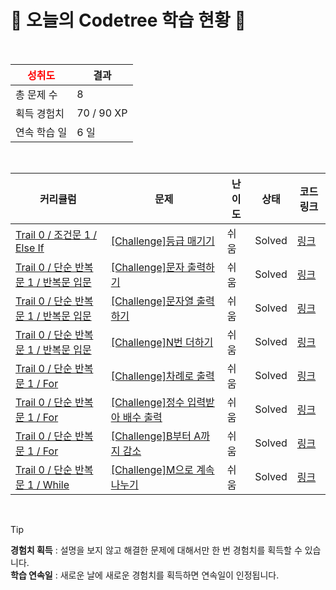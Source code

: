 # 🌲 오늘의 Codetree 학습 현황 🌲

<br />

| <span style="color:red;display:block;text-align:center;"> **성취도**</span> | 결과 |
|---|---|
| 총 문제 수 | 8 |
| 획득 경험치 | 70 / 90 XP |
| 연속 학습 일 | 6 일 |

<br />

|커리큘럼|문제|난이도|상태|코드 링크|
|---|---|---|---|---|
|[Trail 0 / 조건문 1 / Else If](https://www.codetree.ai/trail-info/codetree-101/)|[[Challenge]등급 매기기](https://www.codetree.ai/trails/complete/curated-cards/nl-pre-else-if-3/)|쉬움|Solved|[링크](https://github.com/piaoria/codetree-TILs/blob/main/250420/%EB%93%B1%EA%B8%89%20%EB%A7%A4%EA%B8%B0%EA%B8%B0/ranking.js)|
|[Trail 0 / 단순 반복문 1 / 반복문 입문](https://www.codetree.ai/trail-info/codetree-101/)|[[Challenge]문자 출력하기](https://www.codetree.ai/trails/complete/curated-cards/nl-pre-loop-basics-1/)|쉬움|Solved|[링크](https://github.com/piaoria/codetree-TILs/blob/main/250420/%EB%AC%B8%EC%9E%90%20%EC%B6%9C%EB%A0%A5%ED%95%98%EA%B8%B0/print-text.js)|
|[Trail 0 / 단순 반복문 1 / 반복문 입문](https://www.codetree.ai/trail-info/codetree-101/)|[[Challenge]문자열 출력하기](https://www.codetree.ai/trails/complete/curated-cards/nl-pre-loop-basics-2/)|쉬움|Solved|[링크](https://github.com/piaoria/codetree-TILs/blob/main/250420/%EB%AC%B8%EC%9E%90%EC%97%B4%20%EC%B6%9C%EB%A0%A5%ED%95%98%EA%B8%B0/print-string.js)|
|[Trail 0 / 단순 반복문 1 / 반복문 입문](https://www.codetree.ai/trail-info/codetree-101/)|[[Challenge]N번 더하기](https://www.codetree.ai/trails/complete/curated-cards/nl-pre-loop-basics-3/)|쉬움|Solved|[링크](https://github.com/piaoria/codetree-TILs/blob/main/250420/N%EB%B2%88%20%EB%8D%94%ED%95%98%EA%B8%B0/add-n-times.js)|
|[Trail 0 / 단순 반복문 1 / For](https://www.codetree.ai/trail-info/codetree-101/)|[[Challenge]차례로 출력](https://www.codetree.ai/trails/complete/curated-cards/nl-pre-for-1/)|쉬움|Solved|[링크](https://github.com/piaoria/codetree-TILs/blob/main/250420/%EC%B0%A8%EB%A1%80%EB%A1%9C%20%EC%B6%9C%EB%A0%A5/print-in-order.js)|
|[Trail 0 / 단순 반복문 1 / For](https://www.codetree.ai/trail-info/codetree-101/)|[[Challenge]정수 입력받아 배수 출력](https://www.codetree.ai/trails/complete/curated-cards/nl-pre-for-2/)|쉬움|Solved|[링크](https://github.com/piaoria/codetree-TILs/blob/main/250420/%EC%A0%95%EC%88%98%20%EC%9E%85%EB%A0%A5%EB%B0%9B%EC%95%84%20%EB%B0%B0%EC%88%98%20%EC%B6%9C%EB%A0%A5/print-multiple-of-input.js)|
|[Trail 0 / 단순 반복문 1 / For](https://www.codetree.ai/trail-info/codetree-101/)|[[Challenge]B부터 A까지 감소](https://www.codetree.ai/trails/complete/curated-cards/nl-pre-for-3/)|쉬움|Solved|[링크](https://github.com/piaoria/codetree-TILs/blob/main/250420/B%EB%B6%80%ED%84%B0%20A%EA%B9%8C%EC%A7%80%20%EA%B0%90%EC%86%8C/dec-from-b-to-a.js)|
|[Trail 0 / 단순 반복문 1 / While](https://www.codetree.ai/trail-info/codetree-101/)|[[Challenge]M으로 계속 나누기](https://www.codetree.ai/trails/complete/curated-cards/nl-pre-while-1/)|쉬움|Solved|[링크](https://github.com/piaoria/codetree-TILs/blob/main/250420/M%EC%9C%BC%EB%A1%9C%20%EA%B3%84%EC%86%8D%20%EB%82%98%EB%88%84%EA%B8%B0/continue-dividing-by-m.js)|


<br />

> [!TIP]
> **경험치 획득** : 설명을 보지 않고 해결한 문제에 대해서만 한 번 경험치를 획득할 수 있습니다.  
> **학습 연속일** : 새로운 날에 새로운 경험치를 획득하면 연속일이 인정됩니다.

